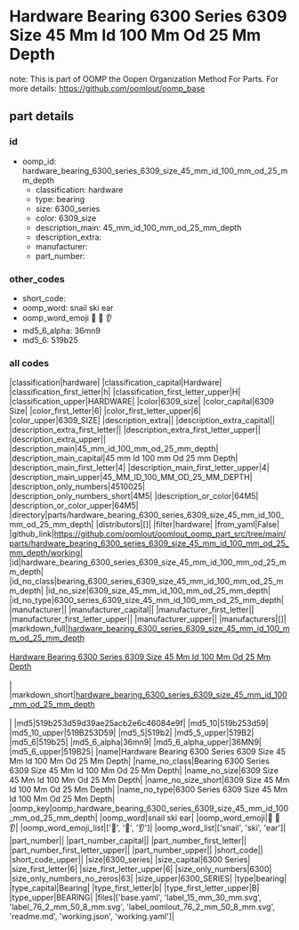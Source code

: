 # Hardware Bearing 6300 Series 6309 Size 45 Mm Id 100 Mm Od 25 Mm Depth  

note: This is part of OOMP the Oopen Organization Method For Parts. For more details: https://github.com/oomlout/oomp_base

##  part details





### id
* oomp_id: hardware_bearing_6300_series_6309_size_45_mm_id_100_mm_od_25_mm_depth
  * classification: hardware
  * type: bearing
  * size: 6300_series
  * color: 6309_size
  * description_main: 45_mm_id_100_mm_od_25_mm_depth
  * description_extra: 
  * manufacturer: 
  * part_number: 

### other_codes
* short_code: 
* oomp_word: snail ski ear
* oomp_word_emoji :snail: :ski: :ear:
* md5_6_alpha: 36mn9
* md5_6: 519b25

### all codes 
|classification|hardware|
|classification_capital|Hardware|
|classification_first_letter|h|
|classification_first_letter_upper|H|
|classification_upper|HARDWARE|
|color|6309_size|
|color_capital|6309 Size|
|color_first_letter|6|
|color_first_letter_upper|6|
|color_upper|6309_SIZE|
|description_extra||
|description_extra_capital||
|description_extra_first_letter||
|description_extra_first_letter_upper||
|description_extra_upper||
|description_main|45_mm_id_100_mm_od_25_mm_depth|
|description_main_capital|45 mm Id 100 mm Od 25 mm Depth|
|description_main_first_letter|4|
|description_main_first_letter_upper|4|
|description_main_upper|45_MM_ID_100_MM_OD_25_MM_DEPTH|
|description_only_numbers|4510025|
|description_only_numbers_short|4M5|
|description_or_color|64M5|
|description_or_color_upper|64M5|
|directory|parts/hardware_bearing_6300_series_6309_size_45_mm_id_100_mm_od_25_mm_depth|
|distributors|[]|
|filter|hardware|
|from_yaml|False|
|github_link|https://github.com/oomlout/oomlout_oomp_part_src/tree/main/parts/hardware_bearing_6300_series_6309_size_45_mm_id_100_mm_od_25_mm_depth/working|
|id|hardware_bearing_6300_series_6309_size_45_mm_id_100_mm_od_25_mm_depth|
|id_no_class|bearing_6300_series_6309_size_45_mm_id_100_mm_od_25_mm_depth|
|id_no_size|6309_size_45_mm_id_100_mm_od_25_mm_depth|
|id_no_type|6300_series_6309_size_45_mm_id_100_mm_od_25_mm_depth|
|manufacturer||
|manufacturer_capital||
|manufacturer_first_letter||
|manufacturer_first_letter_upper||
|manufacturer_upper||
|manufacturers|[]|
|markdown_full|[hardware_bearing_6300_series_6309_size_45_mm_id_100_mm_od_25_mm_depth](https://github.com/oomlout/oomlout_oomp_part_src/tree/main/parts/hardware_bearing_6300_series_6309_size_45_mm_id_100_mm_od_25_mm_depth/working)<br>[](https://github.com/oomlout/oomlout_oomp_part_src/tree/main/parts/hardware_bearing_6300_series_6309_size_45_mm_id_100_mm_od_25_mm_depth/working)<br>[Hardware Bearing 6300 Series 6309 Size 45 Mm Id 100 Mm Od 25 Mm Depth](https://github.com/oomlout/oomlout_oomp_part_src/tree/main/parts/hardware_bearing_6300_series_6309_size_45_mm_id_100_mm_od_25_mm_depth/working)<br><br>|
|markdown_short|[hardware_bearing_6300_series_6309_size_45_mm_id_100_mm_od_25_mm_depth](https://github.com/oomlout/oomlout_oomp_part_src/tree/main/parts/hardware_bearing_6300_series_6309_size_45_mm_id_100_mm_od_25_mm_depth/working)<br><br>|
|md5|519b253d59d39ae25acb2e6c46084e9f|
|md5_10|519b253d59|
|md5_10_upper|519B253D59|
|md5_5|519b2|
|md5_5_upper|519B2|
|md5_6|519b25|
|md5_6_alpha|36mn9|
|md5_6_alpha_upper|36MN9|
|md5_6_upper|519B25|
|name|Hardware Bearing 6300 Series 6309 Size 45 Mm Id 100 Mm Od 25 Mm Depth|
|name_no_class|Bearing 6300 Series 6309 Size 45 Mm Id 100 Mm Od 25 Mm Depth|
|name_no_size|6309 Size 45 Mm Id 100 Mm Od 25 Mm Depth|
|name_no_size_short|6309 Size 45 Mm Id 100 Mm Od 25 Mm Depth|
|name_no_type|6300 Series 6309 Size 45 Mm Id 100 Mm Od 25 Mm Depth|
|oomp_key|oomp_hardware_bearing_6300_series_6309_size_45_mm_id_100_mm_od_25_mm_depth|
|oomp_word|snail ski ear|
|oomp_word_emoji|:snail: :ski: :ear:|
|oomp_word_emoji_list|[':snail:', ':ski:', ':ear:']|
|oomp_word_list|['snail', 'ski', 'ear']|
|part_number||
|part_number_capital||
|part_number_first_letter||
|part_number_first_letter_upper||
|part_number_upper||
|short_code||
|short_code_upper||
|size|6300_series|
|size_capital|6300 Series|
|size_first_letter|6|
|size_first_letter_upper|6|
|size_only_numbers|6300|
|size_only_numbers_no_zeros|63|
|size_upper|6300_SERIES|
|type|bearing|
|type_capital|Bearing|
|type_first_letter|b|
|type_first_letter_upper|B|
|type_upper|BEARING|
|files|['base.yaml', 'label_15_mm_30_mm.svg', 'label_76_2_mm_50_8_mm.svg', 'label_oomlout_76_2_mm_50_8_mm.svg', 'readme.md', 'working.json', 'working.yaml']|
